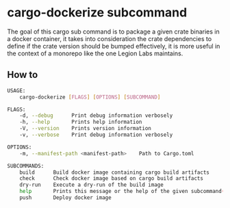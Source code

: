 # cargo-dockerize subcommand

The goal of this cargo sub command is to package a given crate binaries in a docker container, it takes into consideration the crate dependencies to define if the crate version should be bumped effectively, it is more useful in the context of a monorepo like the one Legion Labs maintains.

## How to

```bash
USAGE:
    cargo-dockerize [FLAGS] [OPTIONS] [SUBCOMMAND]

FLAGS:
    -d, --debug      Print debug information verbosely
    -h, --help       Prints help information
    -V, --version    Prints version information
    -v, --verbose    Print debug information verbosely

OPTIONS:
    -m, --manifest-path <manifest-path>    Path to Cargo.toml

SUBCOMMANDS:
    build      Build docker image containing cargo build artifacts
    check      Check docker image based on cargo build artifacts
    dry-run    Execute a dry-run of the build image
    help       Prints this message or the help of the given subcommand(s)
    push       Deploy docker image
```
